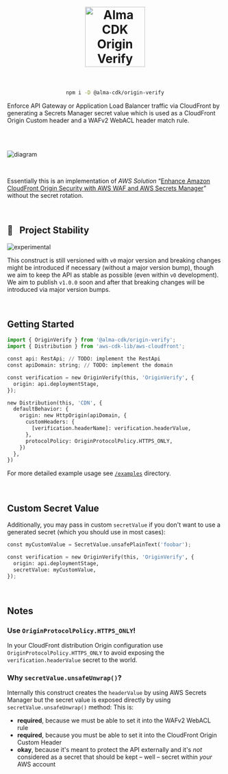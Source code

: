 <div align="center">
	<br/>
	<br/>
  <h1>
	<img height="140" src="assets/alma-cdk-origin-verify.svg" alt="Alma CDK Origin Verify" />
  <br/>
  <br/>
  </h1>

```sh
npm i -D @alma-cdk/origin-verify
```

  <div align="left">

Enforce API Gateway or Application Load Balancer traffic via CloudFront by generating a Secrets Manager secret value which is used as a CloudFront Origin Custom header and a WAFv2 WebACL header match rule.

  </div>
  <br/>
</div><br/>

![diagram](assets/diagram.svg)

<br/>

Essentially this is an implementation of *AWS Solution* “[Enhance Amazon CloudFront Origin Security with AWS WAF and AWS Secrets Manager](https://aws.amazon.com/blogs/security/how-to-enhance-amazon-cloudfront-origin-security-with-aws-waf-and-aws-secrets-manager/)” without the secret rotation.

<br/>

## 🚧   Project Stability

![experimental](https://img.shields.io/badge/stability-experimental-yellow)

This construct is still versioned with `v0` major version and breaking changes might be introduced if necessary (without a major version bump), though we aim to keep the API as stable as possible (even within `v0` development). We aim to publish `v1.0.0` soon and after that breaking changes will be introduced via major version bumps.

<br/>

## Getting Started

```python
import { OriginVerify } from '@alma-cdk/origin-verify';
import { Distribution } from 'aws-cdk-lib/aws-cloudfront';
```

```python
const api: RestApi; // TODO: implement the RestApi
const apiDomain: string; // TODO: implement the domain

const verification = new OriginVerify(this, 'OriginVerify', {
  origin: api.deploymentStage,
});

new Distribution(this, 'CDN', {
  defaultBehavior: {
    origin: new HttpOrigin(apiDomain, {
      customHeaders: {
        [verification.headerName]: verification.headerValue,
      },
      protocolPolicy: OriginProtocolPolicy.HTTPS_ONLY,
    })
  },
})
```

For more detailed example usage see [`/examples`](https://github.com/alma-cdk/origin-verify/tree/main/examples/) directory.

<br/>

## Custom Secret Value

Additionally, you may pass in custom `secretValue` if you don't want to use a generated secret (which you should use in most cases):

```python
const myCustomValue = SecretValue.unsafePlainText('foobar');

const verification = new OriginVerify(this, 'OriginVerify', {
  origin: api.deploymentStage,
  secretValue: myCustomValue,
});
```

<br/>

## Notes

### Use `OriginProtocolPolicy.HTTPS_ONLY`!

In your CloudFront distribution Origin configuration use `OriginProtocolPolicy.HTTPS_ONLY` to avoid exposing the `verification.headerValue` secret to the world.

### Why `secretValue.unsafeUnwrap()`?

Internally this construct creates the `headerValue` by using AWS Secrets Manager but the secret value is exposed directly by using `secretValue.unsafeUnwrap()` method: This is:

* **required**, because we must be able to set it into the WAFv2 WebACL rule
* **required**, because you must be able to set it into the CloudFront Origin Custom Header
* **okay**, because it's meant to protect the API externally and it's *not* considered as a secret that should be kept – well – secret within *your* AWS account
